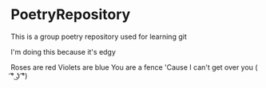 # PoetryRepository
This is a group poetry repository used for learning git

I'm doing this because it's edgy

Roses are red
Violets are blue
You are a fence
'Cause I can't get over you ( ͡° ͜ʖ ͡°)
